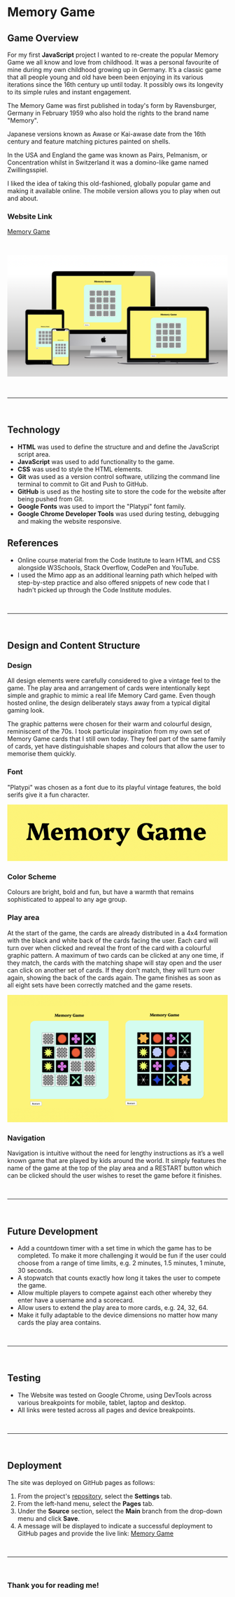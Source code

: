 # Memory Game
## Game Overview

For my first **JavaScript** project I wanted to re-create the popular Memory Game we all know and love from childhood. It was a personal favourite of mine during my own childhood growing up in Germany. It’s a classic game that all people young and old have been been enjoying in its various iterations since the 16th century up until today. It possibly ows its longevity to its simple rules and instant engagement. 

The Memory Game was first published in today's form by Ravensburger, Germany in February 1959 who also hold the rights to the brand name "Memory".

Japanese versions known as Awase or Kai-awase date from the 16th century and feature matching pictures painted on shells.

In the USA and England the game was known as Pairs, Pelmanism, or Concentration whilst in Switzerland it was a domino-like game named Zwillingsspiel.

I liked the idea of taking this old-fashioned, globally popular game and making it available online. The mobile version allows you to play when out and about. 

### Website Link
[Memory Game](https://clemencehuang.github.io/memoryGame/)

&nbsp;

![memoryGame_amiresponsive](assets/readme/mockup/memoryGame_amiresponsive.png)

&nbsp;
***
&nbsp;

## Technology

-   **HTML** was used to define the structure and and define the JavaScript script area.
-   **JavaScript** was used to add functionality to the game.  
-   **CSS** was used to style the HTML elements.
-   **Git** was used as a version control software, utilizing the command line terminal to commit to Git and Push to GitHub.
-   **GitHub** is used as the hosting site to store the code for the website after being pushed from Git.
-   **Google Fonts** was used to import the "Platypi" font family.
-   **Google Chrome Developer Tools** was used during testing, debugging and making the website responsive.

## References
  
-  Online course material from the Code Institute to learn HTML and CSS alongside W3Schools, Stack Overflow, CodePen and YouTube.
-  I used the Mimo app as an additional learning path which helped with step-by-step practice and also offered snippets of new code that I hadn't picked up through the Code Institute modules.

&nbsp;
***
&nbsp;

## Design and Content Structure

### Design
All design elements were carefully considered to give a vintage feel to the game. The play area and arrangement of cards were intentionally kept simple and graphic to mimic a real life Memory Card game. Even though hosted online, the design deliberately stays away from a typical digital gaming look. 

The graphic patterns were chosen for their warm and colourful design, reminiscent of the 70s. I took particular inspiration from my own set of Memory Game cards that I still own today. They feel part of the same family of cards, yet have distinguishable shapes and colours that allow the user to memorise them quickly.  

### Font
"Platypi" was chosen as a font due to its playful vintage features, the bold serifs give it a fun character. 

![Logo](assets/readme/logo/memoryGame_logo.png)

### Color Scheme
Colours are bright, bold and fun, but have a warmth that remains sophisticated to appeal to any age group. 

### Play area
At the start of the game, the cards are already distributed in a 4x4 formation with the black and white back of the cards facing the user. Each card will turn over when clicked and reveal the front of the card with a colourful graphic pattern. A maximum of two cards can be clicked at any one time, if they match, the cards with the matching shape will stay open and the user can click on another set of cards. If they don’t match, they will turn over again, showing the back of the cards again. The game finishes as soon as all eight sets have been correctly matched and the game resets.

![Logo](assets/readme/mockup/memoryGame_play.png)

### Navigation

Navigation is intuitive without the need for lengthy instructions as it’s a well known game that are played by kids around the world. It simply features the name of the game at the top of the play area and a RESTART button which can be clicked should the user wishes to reset the game before it finishes. 

&nbsp;
***
&nbsp;

## Future Development 


* Add a countdown timer with a set time in which the game has to be completed. To make it more challenging it would be fun if the user could choose from a range of time limits, e.g. 2 minutes, 1.5 minutes, 1 minute, 30 seconds. 
* A stopwatch that counts exactly how long it takes the user to compete the game. 
* Allow multiple players to compete against each other whereby they enter have a username and a scorecard. 
* Allow users to extend the play area to more cards, e.g. 24, 32, 64. 
* Make it fully adaptable to the device dimensions no matter how many cards the play area contains. 

&nbsp;
***
&nbsp;

## Testing

-   The Website was tested on Google Chrome, using DevTools across various breakpoints for mobile, tablet, laptop and desktop.
-   All links were tested across all pages and device breakpoints.

&nbsp;
***
&nbsp;

## Deployment
The site was deployed on GitHub pages as follows:

1. From the project's [repository](https://github.com/clemencehuang/memoryGame.git), select the **Settings** tab.
2. From the left-hand menu, select the **Pages** tab.
3. Under the **Source** section, select the **Main** branch from the drop-down menu and click **Save**.
4. A message will be displayed to indicate a successful deployment to GitHub pages and provide the live link: [Memory Game](https://clemencehuang.github.io/memoryGame)

&nbsp;
***
&nbsp;


### Thank you for reading me!
